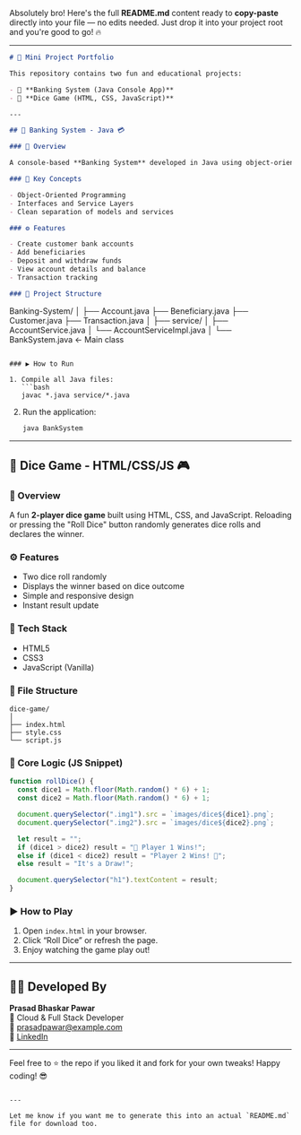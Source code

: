 
Absolutely bro! Here's the full **README.md** content ready to **copy-paste** directly into your file — no edits needed. Just drop it into your project root and you're good to go! 🔥

---

```markdown
# 🚀 Mini Project Portfolio

This repository contains two fun and educational projects:

- 🏦 **Banking System (Java Console App)**
- 🎲 **Dice Game (HTML, CSS, JavaScript)**

---

## 🏦 Banking System - Java 💳

### 📌 Overview

A console-based **Banking System** developed in Java using object-oriented programming principles. The app allows users to create accounts, manage beneficiaries, handle transactions, and view transaction history — all via the terminal.

### 🧠 Key Concepts

- Object-Oriented Programming
- Interfaces and Service Layers
- Clean separation of models and services

### ⚙️ Features

- Create customer bank accounts
- Add beneficiaries
- Deposit and withdraw funds
- View account details and balance
- Transaction tracking

### 📂 Project Structure

```
Banking-System/
│
├── Account.java
├── Beneficiary.java
├── Customer.java
├── Transaction.java
│
├── service/
│   ├── AccountService.java
│   └── AccountServiceImpl.java
│
└── BankSystem.java  ← Main class
```

### ▶️ How to Run

1. Compile all Java files:
   ```bash
   javac *.java service/*.java
   ```

2. Run the application:
   ```bash
   java BankSystem
   ```

---

## 🎲 Dice Game - HTML/CSS/JS 🎮

### 📌 Overview

A fun **2-player dice game** built using HTML, CSS, and JavaScript. Reloading or pressing the "Roll Dice" button randomly generates dice rolls and declares the winner.

### ⚙️ Features

- Two dice roll randomly
- Displays the winner based on dice outcome
- Simple and responsive design
- Instant result update

### 🔧 Tech Stack

- HTML5
- CSS3
- JavaScript (Vanilla)

### 📁 File Structure

```
dice-game/
│
├── index.html
├── style.css
└── script.js
```

### 🧠 Core Logic (JS Snippet)

```js
function rollDice() {
  const dice1 = Math.floor(Math.random() * 6) + 1;
  const dice2 = Math.floor(Math.random() * 6) + 1;

  document.querySelector(".img1").src = `images/dice${dice1}.png`;
  document.querySelector(".img2").src = `images/dice${dice2}.png`;

  let result = "";
  if (dice1 > dice2) result = "🚩 Player 1 Wins!";
  else if (dice1 < dice2) result = "Player 2 Wins! 🚩";
  else result = "It's a Draw!";

  document.querySelector("h1").textContent = result;
}
```

### ▶️ How to Play

1. Open `index.html` in your browser.
2. Click “Roll Dice” or refresh the page.
3. Enjoy watching the game play out!

---

## 👨‍💻 Developed By

**Prasad Bhaskar Pawar**  
💼 Cloud & Full Stack Developer  
📧 prasadpawar@example.com  
🔗 [LinkedIn](https://www.linkedin.com/in/your-profile)

---

Feel free to ⭐ the repo if you liked it and fork for your own tweaks! Happy coding! 😎
```

---

Let me know if you want me to generate this into an actual `README.md` file for download too.

